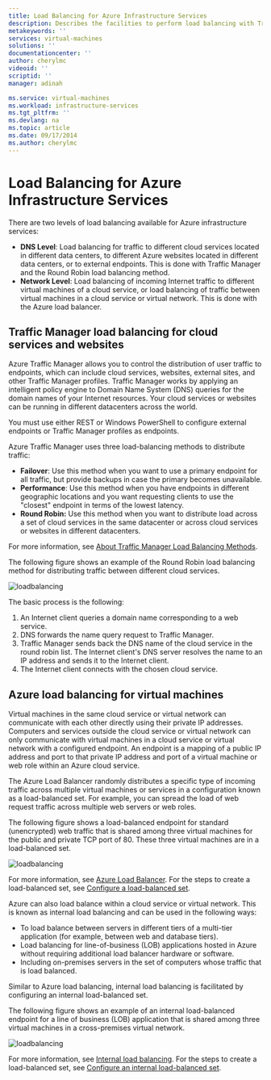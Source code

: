 ```yaml
---
title: Load Balancing for Azure Infrastructure Services
description: Describes the facilities to perform load balancing with Traffic Manager and load balancer.
metakeywords: ''
services: virtual-machines
solutions: ''
documentationcenter: ''
author: cherylmc
videoid: ''
scriptid: ''
manager: adinah

ms.service: virtual-machines
ms.workload: infrastructure-services
ms.tgt_pltfrm: ''
ms.devlang: na
ms.topic: article
ms.date: 09/17/2014
ms.author: cherylmc
---
```

# Load Balancing for Azure Infrastructure Services
There are two levels of load balancing available for Azure infrastructure services:

* **DNS Level**:  Load balancing for traffic to different cloud services located in different data centers, to different Azure websites located in different data centers, or to external endpoints. This is done with Traffic Manager and the Round Robin load balancing method.
* **Network Level**:  Load balancing of incoming Internet traffic to different virtual machines of a cloud service, or load balancing of traffic between virtual machines in a cloud service or virtual network. This is done with the Azure load balancer.

## Traffic Manager load balancing for cloud services and websites
Azure Traffic Manager allows you to control the distribution of user traffic to endpoints, which can include cloud services, websites, external sites, and other Traffic Manager profiles. Traffic Manager works by applying an intelligent policy engine to Domain Name System (DNS) queries for the domain names of your Internet resources. Your cloud services or websites can be running in different datacenters across the world. 

You must use either REST or Windows PowerShell to configure external endpoints or Traffic Manager profiles as endpoints. 

Azure Traffic Manager uses three load-balancing methods to distribute traffic:

* **Failover**:  Use this method when you want to use a primary endpoint for all traffic, but provide backups in case the primary becomes unavailable.
* **Performance**:  Use this method when you have endpoints in different geographic locations and you want requesting clients to use the "closest" endpoint in terms of the lowest latency.
* **Round Robin:**  Use this method when you want to distribute load across a set of cloud services in the same datacenter or across cloud services or websites in different datacenters.

For more information, see [About Traffic Manager Load Balancing Methods](../traffic-manager/traffic-manager-load-balancing-methods.md).

The following figure shows an example of the Round Robin load balancing method for distributing traffic between different cloud services.

![loadbalancing](./media/load-balancing-vms/TMSummary.png)

The basic process is the following:

1. An Internet client queries a domain name corresponding to a web service.
2. DNS forwards the name query request to Traffic Manager.
3. Traffic Manager sends back the DNS name of the cloud service in the round robin list. The Internet client's DNS server resolves the name to an IP address and sends it to the Internet client.
4. The Internet client connects with the chosen cloud service.

## Azure load balancing for virtual machines
Virtual machines in the same cloud service or virtual network can communicate with each other directly using their private IP addresses. Computers and services outside the cloud service or virtual network can only communicate with virtual machines in a cloud service or virtual network with a configured endpoint. An endpoint is a mapping of a public IP address and port to that private IP address and port of a virtual machine or web role within an Azure cloud service.

The Azure Load Balancer randomly distributes a specific type of incoming traffic across multiple virtual machines or services in a configuration known as a load-balanced set. For example, you can spread the load of web request traffic across multiple web servers or web roles.

The following figure shows a load-balanced endpoint for standard (unencrypted) web traffic that is shared among three virtual machines for the public and private TCP port of 80. These three virtual machines are in a load-balanced set.

![loadbalancing](./media/load-balancing-vms/LoadBalancing.png)

For more information, see [Azure Load Balancer](../articles/load-balancer/load-balancer-overview.md). For the steps to create a load-balanced set, see [Configure a load-balanced set](../articles/load-balancer/load-balancer-overview.md).

Azure can also load balance within a cloud service or virtual network. This is known as internal load balancing and can be used in the following ways:

* To load balance between servers in different tiers of a multi-tier application (for example, between web and database tiers).
* Load balancing for line-of-business (LOB) applications hosted in Azure without requiring additional load balancer hardware or software. 
* Including on-premises servers in the set of computers whose traffic that is load balanced.

Similar to Azure load balancing, internal load balancing is facilitated by configuring an internal load-balanced set. 

The following figure shows an example of an internal load-balanced endpoint for a line of business (LOB) application that is shared among three virtual machines in a cross-premises virtual network. 

![loadbalancing](./media/load-balancing-vms/LOBServers.png)

For more information, see [Internal load balancing](../articles/load-balancer/load-balancer-internal-overview.md). For the steps to create a load-balanced set, see [Configure an internal load-balanced set](../load-balancer/load-balancer-internal-getstarted.md).

<!-- LINKS -->
